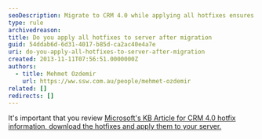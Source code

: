 ```yaml
---
seoDescription: Migrate to CRM 4.0 while applying all hotfixes ensures seamless updates and resolves potential issues.
type: rule
archivedreason:
title: Do you apply all hotfixes to server after migration
guid: 54ddab6d-6d31-4017-b85d-ca2ac40e4a7e
uri: do-you-apply-all-hotfixes-to-server-after-migration
created: 2013-11-11T07:56:51.0000000Z
authors:
  - title: Mehmet Ozdemir
    url: https://ww.ssw.com.au/people/mehmet-ozdemir
related: []
redirects: []
---
```


It's important that you review [Microsoft's KB Article for CRM 4.0 hotfix information, download the hotfixes and apply them to your server.](https://support.microsoft.com/en-us/topic/microsoft-dynamics-crm-4-0-updates-and-hotfixes-4a09e305-7d54-7a7b-005b-cb73a3ce0bd8)

<!--endintro-->
